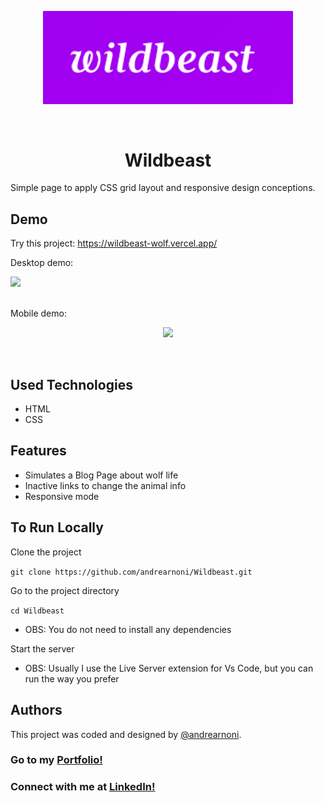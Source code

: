 <p align="center">
  <img src="./images/wildbeast-logo.png" width="400px">
</p>

<br>

<h1 align="center">Wildbeast</h1>

Simple page to apply CSS grid layout and responsive design conceptions.

## Demo

Try this project: https://wildbeast-wolf.vercel.app/<br>

Desktop demo:

<img src="./images/gif-desktop-wildbeast.gif"><br><br>

Mobile demo: 

<p align="center">
  <img src="./images/gif-mobile-wildbeast.gif">
</p>

<br>

## Used Technologies

* HTML
* CSS

## Features

* Simulates a Blog Page about wolf life
* Inactive links to change the animal info
* Responsive mode

## To Run Locally

Clone the project

`git clone https://github.com/andrearnoni/Wildbeast.git`

Go to the project directory

`cd Wildbeast`

- OBS: You do not need to install any dependencies

Start the server

- OBS: Usually I use the Live Server extension for Vs Code, but you can run the way you prefer

## Authors

This project was coded and designed by [@andrearnoni](https://github.com/andrearnoni).

### Go to my [Portfolio!](https://andrearnoni.vercel.app/) 
### Connect with me at [LinkedIn!](https://www.linkedin.com/in/andrearnoni/) 